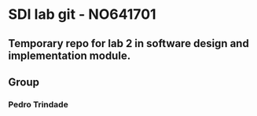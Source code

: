 # SDI lab git - NO641701
## Temporary repo for lab 2 in software design and implementation module.
## Group
### Pedro Trindade
